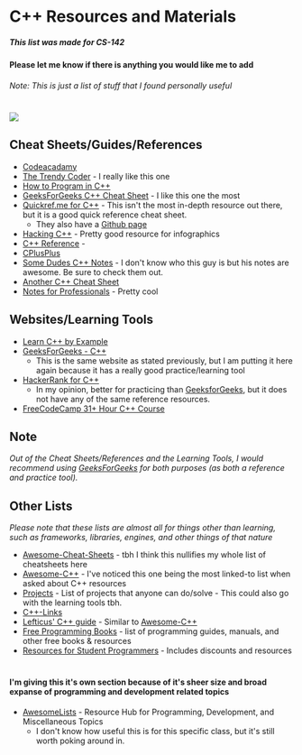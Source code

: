 # C++ Resources and Materials
##### This list was made for CS-142
#### Please let me know if there is anything you would like me to add
###### Note: This is just a list of stuff that I found personally useful
#
![](https://upload.wikimedia.org/wikipedia/commons/1/18/ISO_C%2B%2B_Logo.svg)

## Cheat Sheets/Guides/References
* [Codeacadamy](https://www.codecademy.com/resources/docs/cpp/arrays) 
* [The Trendy Coder](https://thetrendycoder.com/the-ultimate-c-cheat-sheet/) - I really like this one
* [How to Program in C++](http://www.cheat-sheets.org/saved-copy/how2cpp.20210603.html)
* [GeeksForGeeks C++ Cheat Sheet](https://www.geeksforgeeks.org/c-plus-plus/) - I like this one the most
* [Quickref.me for C++](https://quickref.me/cpp) - This isn't the most in-depth resource out there, but it is a good quick reference cheat sheet. 
  * They also have a [Github page](https://github.com/Fechin/reference/blob/main/source/_posts/cpp.md)
* [Hacking C++](https://hackingcpp.com/tags/article.html) - Pretty good resource for infographics 
* [C++ Reference](https://en.cppreference.com/w/) - 
* [CPlusPlus](https://cplusplus.com/)
* [Some Dudes C++ Notes](https://github.com/ShiqiYu/CPP) - I don't know who this guy is but his notes are awesome. Be sure to check them out.
* [Another C++ Cheat Sheet](https://github.com/mortennobel/cpp-cheatsheet)
* [Notes for Professionals](https://goalkicker.com/) - Pretty cool

## Websites/Learning Tools
  - [Learn C++ by Example](https://www.cbyexample.com/) 
  - [GeeksForGeeks - C++](https://www.geeksforgeeks.org/c-plus-plus/)
    - This is the same website as stated previously, but I am putting it here again because it has a really good practice/learning tool
  - [HackerRank for C++](https://www.hackerrank.com/domains/cpp)
    - In my opinion, better for practicing than [GeeksforGeeks](https://www.geeksforgeeks.org/c-plus-plus/), but it does not have any of the same reference resources.
  - [FreeCodeCamp 31+ Hour C++ Course](https://www.youtube.com/watch?v=8jLOx1hD3_o&t=8105s)


## Note
*Out of the Cheat Sheets/References and the Learning Tools, I would recommend using [GeeksForGeeks](https://www.geeksforgeeks.org/c-plus-plus/) for both purposes (as both a reference and practice tool).*

## Other Lists
*Please note that these lists are almost all for things other than learning, such as frameworks, libraries, engines, and other things of that nature*

  - [Awesome-Cheat-Sheets](https://github.com/EbookFoundation/free-programming-books/blob/main/more/free-programming-cheatsheets.md#cpp) - tbh I think this nullifies my whole list of cheatsheets here
  - [Awesome-C++](https://github.com/fffaraz/awesome-cpp) - I've noticed this one being the most linked-to list when asked about C++ resources
  - [Projects](https://github.com/karan/Projects) - List of projects that anyone can do/solve - This could also go with the learning tools tbh.
  - [C++-Links](https://github.com/MattPD/cpplinks)
  - [Lefticus' C++ guide](https://lefticus.gitbooks.io/cpp-best-practices/content/02-Use_the_Tools_Available.html) - Similar to [Awesome-C++](https://github.com/fffaraz/awesome-cpp)
  - [Free Programming Books](https://github.com/EbookFoundation/free-programming-books/blob/main/books/free-programming-books-subjects.md) - list of programming guides, manuals, and other free books & resources
  - [Resources for Student Programmers](https://github.com/AchoArnold/discount-for-student-dev#readme) - Includes discounts and resources

#
#### I'm giving this it's own section because of it's sheer size and broad expanse of programming and development related topics

  - [AwesomeLists](https://github.com/sindresorhus/awesome) - Resource Hub for Programming, Development, and Miscellaneous Topics
       - I don't know how useful this is for this specific class, but it's still worth poking around in.   



 
